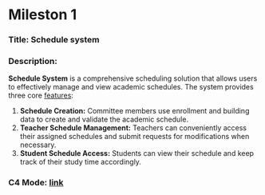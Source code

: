 # Mileston 1

### Title: Schedule system
### Description: 

**Schedule System** is a comprehensive scheduling solution that allows users to effectively manage and view academic schedules. The system provides three core [features](./system-features-and-responsibilities/identification_of_responsibilities.md):

1. **Schedule Creation:** Committee members use enrollment and building data to create and validate the academic schedule.
2. **Teacher Schedule Management:** Teachers can conveniently access their assigned schedules and submit requests for modifications when necessary.
3. **Student Schedule Access:** Students can view their schedule and keep track of their study time accordingly.

### C4 Mode: [link](https://github.com/MarkSeliverstov/MFF-SSA-team-project/tree/main/milestones/01/c4-model)
